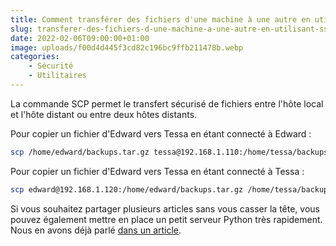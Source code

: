 ```yaml
---
title: Comment transférer des fichiers d'une machine à une autre en utilisant SSH ?
slug: transferer-des-fichiers-d-une-machine-a-une-autre-en-utilisant-ssh
date: 2022-02-06T09:00:00+01:00
image: uploads/f00d4d445f3cd82c196bc9ffb211478b.webp
categories:
    - Sécurité
    - Utilitaires
--- 
```


La commande SCP permet le transfert sécurisé de fichiers entre l'hôte local et l'hôte distant ou entre deux hôtes distants.

Pour copier un fichier d'Edward vers Tessa en étant connecté à Edward :

```bash
scp /home/edward/backups.tar.gz tessa@192.168.1.110:/home/tessa/backups.tar.gz
```

Pour copier un fichier d'Edward vers Tessa en étant connecté à Tessa :

```bash
scp edward@192.168.1.120:/home/edward/backups.tar.gz /home/tessa/backups.tar.gz
```

Si vous souhaitez partager plusieurs articles sans vous casser la tête, vous pouvez également mettre en place un petit serveur Python très rapidement. Nous en avons déjà parlé [dans un article](pourquoi-utiliser-python-comme-serveur-web/).